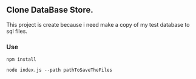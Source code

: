 ## Clone DataBase Store.

This project is create because i need make a copy of my test database to sql files. 



### Use

```shell
npm install
```

```shell
node index.js --path pathToSaveTheFiles
```

